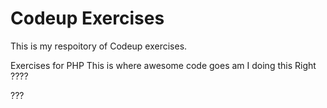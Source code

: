 # Codeup Exercises

This is my respoitory of Codeup exercises.

Exercises for PHP
This is where awesome code goes
am I doing this Right ????

???